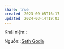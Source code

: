 ```yaml
---
share: true
created: 2023-09-05T16:17
updated: 2024-03-14T19:03
---
```

Khái niệm:: 

Nguồn:: [Seth Godin](../../%CE%9E%20Ngu%E1%BB%93n/Seth%20Godin.md)